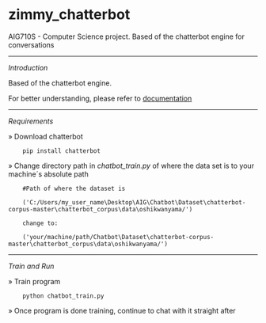 # zimmy_chatterbot
AIG710S - Computer Science project. Based of the chatterbot engine for conversations

---------------------------------------------------------------------------------------------------------------------------------------
*Introduction*

Based of the chatterbot engine.

For better understanding, please refer to <a href='https://chatterbot.readthedocs.io/en/stable/'>documentation</a>

---------------------------------------------------------------------------------------------------------------------------------------
*Requirements*

» Download chatterbot

        pip install chatterbot

» Change directory path in *chatbot_train.py* of where the data set is to your machine´s absolute path

        #Path of where the dataset is
        
        ('C:/Users/my_user_name\Desktop\AIG\Chatbot\Dataset\chatterbot-corpus-master\chatterbot_corpus\data\oshikwanyama/')
        
        change to:
        
        ('your/machine/path/Chatbot\Dataset\chatterbot-corpus-master\chatterbot_corpus\data\oshikwanyama/')
        
---------------------------------------------------------------------------------------------------------------------------------------
*Train and Run*

» Train program

        python chatbot_train.py
        
» Once program is done training, continue to chat with it straight after
